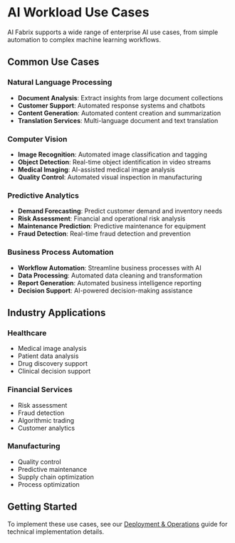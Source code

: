 # AI Workload Use Cases

AI Fabrix supports a wide range of enterprise AI use cases, from simple automation to complex machine learning workflows.

## Common Use Cases

### Natural Language Processing
- **Document Analysis**: Extract insights from large document collections
- **Customer Support**: Automated response systems and chatbots
- **Content Generation**: Automated content creation and summarization
- **Translation Services**: Multi-language document and text translation

### Computer Vision
- **Image Recognition**: Automated image classification and tagging
- **Object Detection**: Real-time object identification in video streams
- **Medical Imaging**: AI-assisted medical image analysis
- **Quality Control**: Automated visual inspection in manufacturing

### Predictive Analytics
- **Demand Forecasting**: Predict customer demand and inventory needs
- **Risk Assessment**: Financial and operational risk analysis
- **Maintenance Prediction**: Predictive maintenance for equipment
- **Fraud Detection**: Real-time fraud detection and prevention

### Business Process Automation
- **Workflow Automation**: Streamline business processes with AI
- **Data Processing**: Automated data cleaning and transformation
- **Report Generation**: Automated business intelligence reporting
- **Decision Support**: AI-powered decision-making assistance

## Industry Applications

### Healthcare
- Medical image analysis
- Patient data analysis
- Drug discovery support
- Clinical decision support

### Financial Services
- Risk assessment
- Fraud detection
- Algorithmic trading
- Customer analytics

### Manufacturing
- Quality control
- Predictive maintenance
- Supply chain optimization
- Process optimization

## Getting Started

To implement these use cases, see our [Deployment & Operations](../deployment-operations/) guide for technical implementation details.
